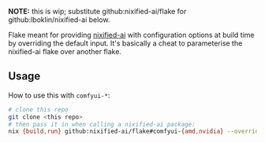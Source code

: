 **NOTE:** this is wip; substitute github:nixified-ai/flake for github:lboklin/nixified-ai below.

Flake meant for providing [nixified-ai](https://github.com/nixified-ai/flake) with configuration options at build time by overriding the default input. It's basically a cheat to parameterise the nixified-ai flake over another flake.

## Usage

How to use this with `comfyui-*`:
```sh
# clone this repo
git clone <this repo>
# then pass it in when calling a nixified-ai package:
nix {build,run} github:nixified-ai/flake#comfyui-{amd,nvidia} --override-input cfg ./nixified-cfg
```

